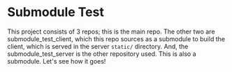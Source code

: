 # Submodule Test

This project consists of 3 repos; this is the main repo. The other two are submodule_test_client, which this repo sources as a submodule to build the client, which is served in the server `static/` directory. And, the submodule_test_server is the other repository used. This is also a submodule. Let's see how it goes!  